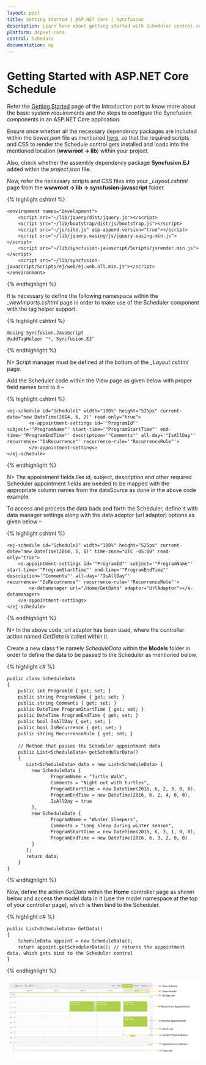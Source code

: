 ```yaml
---
layout: post
title: Getting Started | ASP.NET Core | Syncfusion
description: Learn here about getting started with Scheduler control in Syncfusion Essential ASP.NET Core Schedule Control, its elements, and more.
platform: aspnet-core 
control: Schedule 
documentation: ug
---
```


# Getting Started with ASP.NET Core Schedule

Refer the [Getting Started](/aspnet-core/getting-started) page of the Introduction part to know more about the basic system requirements and the steps to configure the Syncfusion components in an ASP.NET Core application.

Ensure once whether all the necessary dependency packages are included within the *bower.json* file as mentioned [here](/aspnet-core/getting-started#configure-syncfusion-components-in-aspnet-core-application), so that the required scripts and CSS to render the Schedule control gets installed and loads into the mentioned location (**wwwroot -> lib**) within your project.

Also, check whether the assembly dependency package **Syncfusion.EJ** added within the *project.json* file.

Now, refer the necessary scripts and CSS files into your *_Layout.cshtml* page from the **wwwroot -> lib -> syncfusion-javascript** folder.

{% highlight cshtml %}

<html>
<head>
    <environment names="Development">
        <link rel="stylesheet" href="~/lib/bootstrap/dist/css/bootstrap.css" />
        <link rel="stylesheet" href="~/css/site.css" />
        <link href="~/lib/syncfusion-javascript/Content/ej/web/default-theme/ej.web.all.min.css" rel="stylesheet" />
        <link href="~/lib/syncfusion-javascript/Content/ej/web/responsive-css/ej.responsive.css" rel="stylesheet" />
    </environment>
</head>
<body>

    <environment names="Development">
        <script src="~/lib/jquery/dist/jquery.js"></script>
        <script src="~/lib/bootstrap/dist/js/bootstrap.js"></script>
        <script src="~/js/site.js" asp-append-version="true"></script>
        <script src="~/lib/jquery.easing/js/jquery.easing.min.js"></script>
        <script src="~/lib/syncfusion-javascript/Scripts/jsrender.min.js"></script>
        <script src="~/lib/syncfusion-javascript/Scripts/ej/web/ej.web.all.min.js"></script>
    </environment>

</body>
</html>

{% endhighlight %}

It is necessary to define the following namespace within the *_viewImports.cshtml* page in order to make use of the Scheduler component with the tag helper support.
 
{% highlight cshtml %}
 
    @using Syncfusion.JavaScript
    @addTagHelper "*, Syncfusion.EJ"
    
{% endhighlight %}

N> Script manager must be defined at the bottom of the *_Layout.cshtml* page.

Add the Scheduler code within the View page as given below with proper field names bind to it –

{% highlight cshtml %}

    <ej-schedule id="Schedule1" width="100%" height="525px" current-date="new DateTime(2014, 6, 2)" read-only="true">
            <e-appointment-settings id='"ProgramId"' subject='"ProgramName"' start-time='"ProgramStartTime"' end-time='"ProgramEndTime"' description='"Comments"' all-day='"IsAllDay"' recurrence='"IsRecurrence"' recurrence-rule='"RecurrenceRule"'>
            </e-appointment-settings>
    </ej-schedule>

{% endhighlight %}

N> The appointment fields like id, subject, description and other required Scheduler appointment fields are needed to be mapped with the appropriate column names from the dataSource as done in the above code example.

To access and process the data back and forth the Scheduler, define it with data manager settings along with the data adaptor (url adaptor) options as given below –

 {% highlight cshtml %}
 
    <ej-schedule id="Schedule1" width="100%" height="525px" current-date="new DateTime(2014, 5, 6)" time-zone="UTC -05:00" read-only="true">
        <e-appointment-settings id='"ProgramId"' subject='"ProgramName"' start-time='"ProgramStartTime"' end-time='"ProgramEndTime"' description='"Comments"' all-day='"IsAllDay"' recurrence='"IsRecurrence"' recurrence-rule='"RecurrenceRule"'>
            <e-datamanager url="/Home/GetData" adaptor="UrlAdaptor"></e-datamanager>
        </e-appointment-settings>
    </ej-schedule>

{% endhighlight %}

N> In the above code, url adaptor has been used, where the controller action named _GetData_ is called within it.

Create a new class file namely _ScheduleData_ within the **Models** folder in order to define the data to be passed to the Scheduler as mentioned below,

{% highlight c# %}

    public class ScheduleData
    {
        public int ProgramId { get; set; }
        public string ProgramName { get; set; }
        public string Comments { get; set; }
        public DateTime ProgramStartTime { get; set; }
        public DateTime ProgramEndTime { get; set; }
        public bool IsAllDay { get; set; }
        public bool IsRecurrence { get; set; }
        public string RecurrenceRule { get; set; }
        
        // Method that passes the Scheduler appointment data
        public List<ScheduleData> getSchedulerData()
        {
           List<ScheduleData> data = new List<ScheduleData> {
             new ScheduleData {
                    ProgramName = "Turtle Walk",
                    Comments = "Night out with turtles",
                    ProgramStartTime = new DateTime(2016, 6, 2, 3, 0, 0),
                    ProgramEndTime = new DateTime(2016, 6, 2, 4, 0, 0),
                    IsAllDay = true
             },
             new ScheduleData {
                    ProgramName = "Winter Sleepers",
                    Comments = "Long sleep during winter season",
                    ProgramStartTime = new DateTime(2016, 6, 3, 1, 0, 0),
                    ProgramEndTime = new DateTime(2016, 6, 3, 2, 0, 0)
             }
           };
           return data;
        }
    }

{% endhighlight %}

Now, define the action _GetData_ within the **Home** controller page as shown below and access the model data in it (use the model namespace at the top of your controller page), which is then bind to the Scheduler.

{% highlight c# %}

    public List<ScheduleData> GetData()
    {
        ScheduleData appoint = new ScheduleData();
        return appoint.getSchedulerData(); // returns the appointment data, which gets bind to the Scheduler control
    }

{% endhighlight %}


![Getting Started with ASP.NET Core Schedule](Getting-Started_images/Getting-Started_img1.png)


 


 


